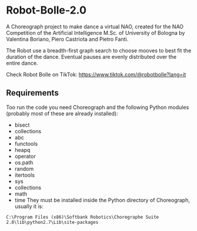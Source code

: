 # Robot-Bolle-2.0
A Choreograph project to make dance a virtual NAO, created for the NAO Competition of the Artificial Intelligence M.Sc. of University of Bologna by Valentina Boriano, Piero Castriota and Pietro Fanti.

The Robot use a breadth-first graph search to choose mooves to best fit the duration of the dance. Eventual pauses are evenly distributed over the entire dance.

Check Robot Bolle on TikTok: https://www.tiktok.com/@robotbolle?lang=it

## Requirements
Too run the code you need Choreograph and the following Python modules (probably most of these are already installed):
- bisect
- collections
- abc
- functools
- heapq
- operator
- os.path
- random
- itertools
- sys
- collections
- math
- time
They must be installed inside the Python directory of Choreograph, usually it is: 
```
C:\Program Files (x86)\Softbank Robotics\Choregraphe Suite 2.8\lib\python2.7\Lib\site-packages
```
